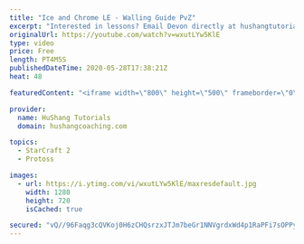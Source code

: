 ```yaml
---
title: "Ice and Chrome LE - Walling Guide PvZ"
excerpt: "Interested in lessons? Email Devon directly at hushangtutorials@outlook.com ------------------------------------------------------------------------------------------------------- Want to support HuShang Tutorials directly? Patreon is a website where you can contribute a monthly donation that will help"
originalUrl: https://youtube.com/watch?v=wxutLYw5KlE
type: video
price: Free
length: PT4M5S
publishedDateTime: 2020-05-28T17:38:21Z
heat: 48

featuredContent: "<iframe width=\"800\" height=\"500\" frameborder=\"0\" src=\"https://www.youtube.com/embed/wxutLYw5KlE\" allow=\"accelerometer; autoplay; encrypted-media; gyroscope; picture-in-picture\" allowfullscreen></iframe>"

provider:
  name: HuShang Tutorials
  domain: hushangcoaching.com

topics:
  - StarCraft 2
  - Protoss

images:
  - url: https://i.ytimg.com/vi/wxutLYw5KlE/maxresdefault.jpg
    width: 1280
    height: 720
    isCached: true

secured: "vQ//96Faqg3cQVKoj0H6zCHQsrzxJTJm7beGr1NNVgrdxWd4p1RaPFi7sOPPyMsFHdmSzkl0keLf//ZtAYo3J9oImy1pVagttPOpb26hqBjAyNe4D6vg0vnhTahY9Au4eY398mfXyJBxtAEzNjoEDnUgCR09b9UHKBI8ozSSuH8upFgxgwmNJ0ZE0pIujwW7i8aDAYXbPMj6uA8UOVSNgKQwsuvfcXjq28bjf3yIcZhgGYXTwljpkTJeJi7boN+RTzINvdswFWAcAFTAnq2G/sFVwvbbIBiSZnNVBoLE7aTaZlQrRfufPByDcZyg2DAEjuKb06TdVh1M6SIaKok8fC7/KrNXLUum4oZp20HjpHMqrJ3ZrPeY0A7CqVwsPVhUVrc1gCVbI7DcQuVCJF86sMfLt1wp1MRLPbz4T74wGkM=;5gYgoXKF04NQdnENp9O7DQ=="
---
```


